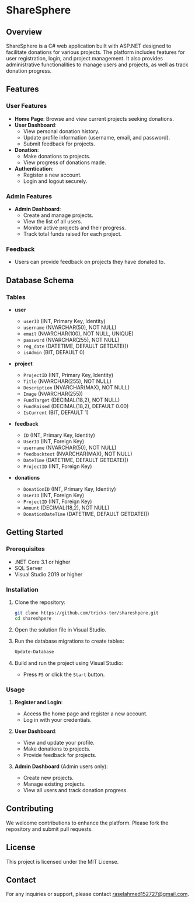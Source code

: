 # ShareSphere

## Overview
ShareSphere is a C# web application built with ASP.NET designed to facilitate donations for various projects. The platform includes features for user registration, login, and project management. It also provides administrative functionalities to manage users and projects, as well as track donation progress.

## Features

### User Features
- **Home Page**: Browse and view current projects seeking donations.
- **User Dashboard**: 
  - View personal donation history.
  - Update profile information (username, email, and password).
  - Submit feedback for projects.
- **Donation**: 
  - Make donations to projects.
  - View progress of donations made.
- **Authentication**: 
  - Register a new account.
  - Login and logout securely.

### Admin Features
- **Admin Dashboard**:
  - Create and manage projects.
  - View the list of all users.
  - Monitor active projects and their progress.
  - Track total funds raised for each project.

### Feedback
- Users can provide feedback on projects they have donated to.

## Database Schema

### Tables

- **user**
    - `userID` (INT, Primary Key, Identity)
    - `username` (NVARCHAR(50), NOT NULL)
    - `email` (NVARCHAR(100), NOT NULL, UNIQUE)
    - `password` (NVARCHAR(255), NOT NULL)
    - `reg_date` (DATETIME, DEFAULT GETDATE())
    - `isAdmin` (BIT, DEFAULT 0)

- **project**
    - `ProjectID` (INT, Primary Key, Identity)
    - `Title` (NVARCHAR(255), NOT NULL)
    - `Description` (NVARCHAR(MAX), NOT NULL)
    - `Image` (NVARCHAR(255))
    - `FundTarget` (DECIMAL(18,2), NOT NULL)
    - `FundRaised` (DECIMAL(18,2), DEFAULT 0.00)
    - `IsCurrent` (BIT, DEFAULT 1)

- **feedback**
    - `ID` (INT, Primary Key, Identity)
    - `UserID` (INT, Foreign Key)
    - `username` (NVARCHAR(50), NOT NULL)
    - `feedbacktext` (NVARCHAR(MAX), NOT NULL)
    - `DateTime` (DATETIME, DEFAULT GETDATE())
    - `ProjectID` (INT, Foreign Key)

- **donations**
    - `DonationID` (INT, Primary Key, Identity)
    - `UserID` (INT, Foreign Key)
    - `ProjectID` (INT, Foreign Key)
    - `Amount` (DECIMAL(18,2), NOT NULL)
    - `DonationDateTime` (DATETIME, DEFAULT GETDATE())

## Getting Started

### Prerequisites
- .NET Core 3.1 or higher
- SQL Server
- Visual Studio 2019 or higher

### Installation

1. Clone the repository:
    ```bash
    git clone https://github.com/tricks-ter/shareshpere.git
    cd shareshpere
    ```

2. Open the solution file in Visual Studio.

3. Run the database migrations to create tables:
    ```bash
    Update-Database
    ```

4. Build and run the project using Visual Studio:
    - Press `F5` or click the `Start` button.

### Usage

1. **Register and Login**:
    - Access the home page and register a new account.
    - Log in with your credentials.

2. **User Dashboard**:
    - View and update your profile.
    - Make donations to projects.
    - Provide feedback for projects.

3. **Admin Dashboard** (Admin users only):
    - Create new projects.
    - Manage existing projects.
    - View all users and track donation progress.

## Contributing

We welcome contributions to enhance the platform. Please fork the repository and submit pull requests.

## License

This project is licensed under the MIT License.

## Contact

For any inquiries or support, please contact raselahmed152727@gmail.com.
